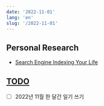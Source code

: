 ```yaml
---
date: '2022-11-01'
lang: 'en'
slug: '/2022-11-01'
---
```


## Personal Research

- [Search Engine Indexing Your Life](./../.././docs/pages/Search%20Engine%20Indexing%20Your%20Life.md)

## [TODO](./../.././docs/pages/TODO.md)

- [ ] 2022년 11월 한 달간 일기 쓰기

<head>
  <html lang="en-US"/>
</head>
